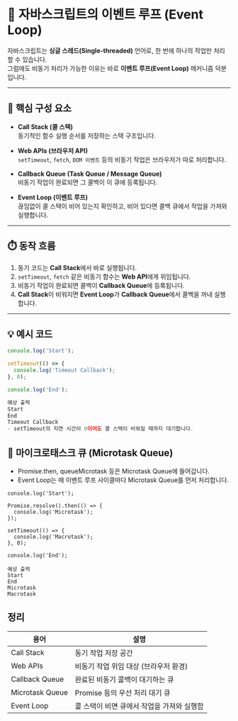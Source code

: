 # 🔄 자바스크립트의 이벤트 루프 (Event Loop)

자바스크립트는 **싱글 스레드(Single-threaded)** 언어로, 한 번에 하나의 작업만 처리할 수 있습니다.  
그럼에도 비동기 처리가 가능한 이유는 바로 **이벤트 루프(Event Loop)** 메커니즘 덕분입니다.

---

## 📌 핵심 구성 요소

- **Call Stack (콜 스택)**  
  동기적인 함수 실행 순서를 저장하는 스택 구조입니다.

- **Web APIs (브라우저 API)**  
  `setTimeout`, `fetch`, `DOM 이벤트` 등의 비동기 작업은 브라우저가 따로 처리합니다.

- **Callback Queue (Task Queue / Message Queue)**  
  비동기 작업이 완료되면 그 콜백이 이 큐에 등록됩니다.

- **Event Loop (이벤트 루프)**  
  끊임없이 콜 스택이 비어 있는지 확인하고, 비어 있다면 콜백 큐에서 작업을 가져와 실행합니다.

---

## ⏱️ 동작 흐름

1. 동기 코드는 **Call Stack**에서 바로 실행됩니다.
2. `setTimeout`, `fetch` 같은 비동기 함수는 **Web API**에게 위임됩니다.
3. 비동기 작업이 완료되면 콜백이 **Callback Queue**에 등록됩니다.
4. **Call Stack**이 비워지면 **Event Loop**가 **Callback Queue**에서 콜백을 꺼내 실행합니다.

---

## 💡 예시 코드

```js
console.log('Start');

setTimeout(() => {
  console.log('Timeout Callback');
}, 0);

console.log('End');

예상 출력
Start
End
Timeout Callback
- setTimeout의 지연 시간이 0이어도 콜 스택이 비워질 때까지 대기합니다.
```

## 🧠 마이크로태스크 큐 (Microtask Queue)
- Promise.then, queueMicrotask 등은 Microtask Queue에 들어갑니다.
- Event Loop는 매 이벤트 루프 사이클마다 Microtask Queue를 먼저 처리합니다.
```
console.log('Start');

Promise.resolve().then(() => {
  console.log('Microtask');
});

setTimeout(() => {
  console.log('Macrotask');
}, 0);

console.log('End');

예상 출력
Start
End
Microtask
Macrotask
```

## 정리
| 용어              | 설명                       |
| --------------- | ------------------------ |
| Call Stack      | 동기 작업 저장 공간              |
| Web APIs        | 비동기 작업 위임 대상 (브라우저 환경)   |
| Callback Queue  | 완료된 비동기 콜백이 대기하는 큐       |
| Microtask Queue | Promise 등의 우선 처리 대기 큐    |
| Event Loop      | 콜 스택이 비면 큐에서 작업을 가져와 실행함 |

